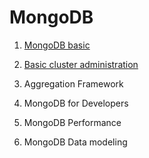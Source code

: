 # MongoDB

1. [MongoDB basic](./01-basic/README.md)

2. [Basic cluster administration](./02-basic-cluster-administration/README.md)

3. Aggregation Framework

4. MongoDB for Developers

5. MongoDB Performance

6. MongoDB Data modeling

